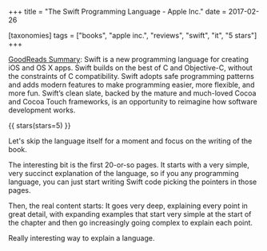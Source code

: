 +++
title = "The Swift Programming Language - Apple Inc."
date = 2017-02-26

[taxonomies]
tags = ["books", "apple inc.", "reviews", "swift", "it", "5 stars"]
+++

[GoodReads Summary](https://www.goodreads.com/book/show/22394477-the-swift-programming-language):
Swift is a new programming language for creating iOS and OS X apps. Swift
builds on the best of C and Objective-C, without the constraints of C
compatibility. Swift adopts safe programming patterns and adds modern features
to make programming easier, more flexible, and more fun. Swift’s clean slate,
backed by the mature and much-loved Cocoa and Cocoa Touch frameworks, is an
opportunity to reimagine how software development works.

<!-- more -->

{{ stars(stars=5) }}

Let's skip the language itself for a moment and focus on the writing of the
book.

The interesting bit is the first 20-or-so pages. It starts with a very simple,
very succinct explanation of the language, so if you any programming language,
you can just start writing Swift code picking the pointers in those pages.

Then, the real content starts: It goes very deep, explaining every point in
great detail, with expanding examples that start very simple at the start of
the chapter and then go increasingly going complex to explain each point.

Really interesting way to explain a language.
